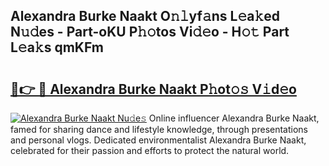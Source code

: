 ## Alexandra Burke Naakt O𝚗𝚕yf𝚊ns L𝚎a𝚔ed N𝚞𝚍es - Part-oKU P𝚑𝚘tos Vi𝚍𝚎o - H𝚘𝚝 Part L𝚎a𝚔s qmKFm

# <h2><a href="http://kfcbqtv.oniu.top/?m=Alexandra+Burke+Naakt">🔗👉 🔴 Alexandra Burke Naakt P𝚑ot𝚘𝚜 V𝚒d𝚎o</a></h2>

[![Alexandra Burke Naakt Nu𝚍e𝚜](https://i.imgur.com/0qMVB7G.gif)](http://kfcbqtv.oniu.top/?m=Alexandra+Burke+Naakt)
Online influencer Alexandra Burke Naakt, famed for sharing dance and lifestyle knowledge, through presentations and personal vlogs. Dedicated environmentalist Alexandra Burke Naakt, celebrated for their passion and efforts to protect the natural world.  

